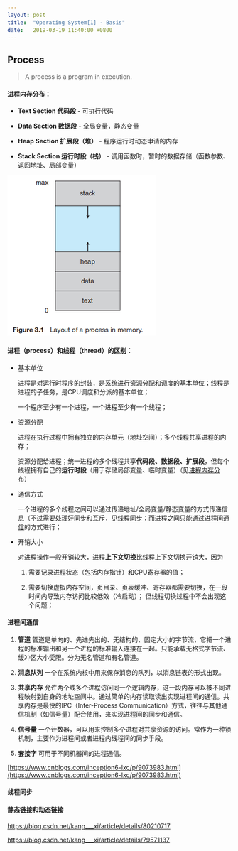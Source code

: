 ```yaml
---
layout: post
title:  "Operating System[1] - Basis"
date:   2019-03-19 11:40:00 +0800
---
```


<script type="text/javascript" src="http://cdn.mathjax.org/mathjax/latest/MathJax.js?config=default"></script>

## Process

> A process is a program in execution.

#### **进程内存分布：**

* **Text Section 代码段** - 可执行代码

* **Data Section 数据段** - 全局变量，静态变量

* **Heap Section 扩展段（堆）** - 程序运行时动态申请的内存

* **Stack Section 运行时段（栈）** - 调用函数时，暂时的数据存储（函数参数、返回地址、局部变量）

![进程内存分布](../../../assets/img/OS_1.png)

#### **进程（process）和线程（thread）的区别：**

* 基本单位

    进程是对运行时程序的封装，是系统进行资源分配和调度的基本单位；线程是进程的子任务，是CPU调度和分派的基本单位；

    一个程序至少有一个进程，一个进程至少有一个线程；

* 资源分配
    
    进程在执行过程中拥有独立的内存单元（地址空间）；多个线程共享进程的内存；

    资源分配给进程；统一进程的多个线程共享**代码段、数据段、扩展段**，但每个线程拥有自己的**运行时段**（用于存储局部变量、临时变量）（见[进程内存分布](#进程内存分布)）

* 通信方式

    一个进程的多个线程之间可以通过传递地址/全局变量/静态变量的方式传递信息（不过需要处理好同步和互斥，见[线程同步](#线程同步)；而进程之间只能通过[进程间通信](#进程间通信)的方式进行；

* 开销大小

    对进程操作一般开销较大，进程**上下文切换**比线程上下文切换开销大，因为
        
    1. 需要记录进程状态（包括内存指针）和CPU寄存器的值；
        
    2. 需要切换虚拟内存空间，页目录、页表缓冲、寄存器都需要切换，在一段时间内导致内存访问比较低效（冷启动）；
    但线程切换过程中不会出现这个问题；

#### **进程间通信**

1. **管道** 管道是单向的、先进先出的、无结构的、固定大小的字节流，它把一个进程的标准输出和另一个进程的标准输入连接在一起。只能承载无格式字节流、缓冲区大小受限。分为无名管道和有名管道。

2. **消息队列** 一个在系统内核中用来保存消息的队列，以消息链表的形式出现。

3. **共享内存** 允许两个或多个进程访问同一个逻辑内存，这一段内存可以被不同进程映射到自身的地址空间中。通过简单的内存读取读出实现进程间的通信。共享内存是最快的IPC（Inter-Process Communication）方式，往往与其他通信机制（如信号量）配合使用，来实现进程间的同步和通信。

4. **信号量** 一个计数器，可以用来控制多个进程对共享资源的访问。常作为一种锁机制，主要作为进程间或者进程内线程间的同步手段。

5. **套接字** 可用于不同机器间的进程通信。

[https://www.cnblogs.com/inception6-lxc/p/9073983.html](https://www.cnblogs.com/inception6-lxc/p/9073983.html)

#### **线程同步**

#### **静态链接和动态链接**

https://blog.csdn.net/kang___xi/article/details/80210717

https://blog.csdn.net/kang___xi/article/details/79571137